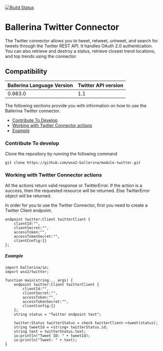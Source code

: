 [![Build Status](https://travis-ci.org/wso2-ballerina/module-twitter.svg?branch=master)](https://travis-ci.org/wso2-ballerina/module-twitter)

# Ballerina Twitter Connector

The Twitter connector allows you to tweet, retweet, untweet, and search for tweets through the Twitter REST API.
It handles OAuth 2.0 authentication. You can also retrieve and destroy a status, retrieve closest trend locations,
and top trends using the connector.

## Compatibility
| Ballerina Language Version | Twitter API version  |
| -------------------------- | -------------------- |
| 0.983.0                    | 1.1                  |


The following sections provide you with information on how to use the Ballerina Twitter connector.

- [Contribute To Develop](#contribute-to-develop)
- [Working with Twitter Connector actions](#working-with-twitter-endpoint-actions)
- [Example](#example)

### Contribute To develop

Clone the repository by running the following command 
```shell
git clone https://github.com/wso2-ballerina/module-twitter.git
```

### Working with Twitter Connector actions

All the actions return valid response or TwitterError. If the action is a success, then the requested resource will 
be returned. Else TwitterError object will be returned.

In order for you to use the Twitter Connector, first you need to create a Twitter Client endpoint.

```ballerina
endpoint twitter:Client twitterClient {
    clientId:"",
    clientSecret:"",
    accessToken:"",
    accessTokenSecret:"",
    clientConfig:{}
};
```

##### Example

```ballerina
import ballerina/io;
import wso2/twitter;

function main(string... args) {
    endpoint twitter:Client twitterClient {
        clientId:"",
        clientSecret:"",
        accessToken:"",
        accessTokenSecret:"",
        clientConfig:{}
    };
    string status = "Twitter endpoint test";

    twitter:Status twitterStatus = check twitterClient->tweet(status);
    string tweetId = <string> twitterStatus.id;
    string text = twitterStatus.text;
    io:println("Tweet ID: " + tweetId);
    io:println("Tweet: " + text);
}
```
